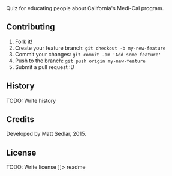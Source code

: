 <snippet>
  <content><![CDATA[
# ${1:Project Name}

Quiz for educating people about California's Medi-Cal program.

## Contributing

1. Fork it!
2. Create your feature branch: `git checkout -b my-new-feature`
3. Commit your changes: `git commit -am 'Add some feature'`
4. Push to the branch: `git push origin my-new-feature`
5. Submit a pull request :D

## History

TODO: Write history

## Credits

Developed by Matt Sedlar, 2015.

## License

TODO: Write license
]]></content>
  <tabTrigger>readme</tabTrigger>
</snippet>
